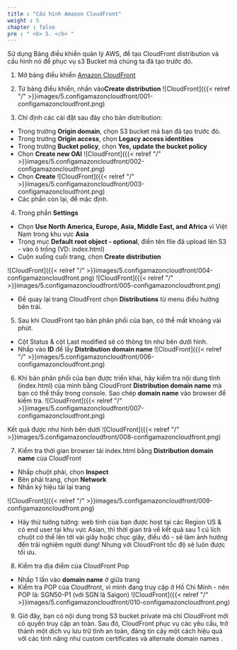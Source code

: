 ```yaml
---
title : "Cấu hình Amazon CloudFront"
weight : 5
chapter : false
pre : " <b> 5. </b> "
---
```


Sử dụng Bảng điều khiển quản lý AWS, để tạo CloudFront distribution và cấu hình nó để phục vụ s3 Bucket mà chúng ta đã tạo trước đó.

1. Mở bảng điều khiển [Amazon CloudFront](https://console.aws.amazon.com/cloudfront/) 
2. Từ bảng điều khiển, nhấn vào**Create distribution**
![CloudFront]({{< relref "/" >}}images/5.configamazoncloudfront/001-configamazoncloudfront.png)

3. Chỉ định các cài đặt sau đây cho bản distribution:
 + Trong trường **Origin domain**, chọn S3 bucket mà bạn đã tạo trước đó.
 + Trong trường **Origin access**, chọn **Legacy access identities**
 + Trong trường **Bucket policy**, chọn **Yes, update the bucket policy**
 + Chọn **Create new OAI**
![CloudFront]({{< relref "/" >}}images/5.configamazoncloudfront/002-configamazoncloudfront.png)
 + Chọn **Create**
![CloudFront]({{< relref "/" >}}images/5.configamazoncloudfront/003-configamazoncloudfront.png)
 + Các phần còn lại, để mặc định.
4. Trong phần **Settings**
 + Chọn **Use North America, Europe, Asia, Middle East, and Africa** vì Việt Nam trong khu vực **Asia**
 + Trọng mục **Default root object - optional**, điền tên file đã upload lên S3 - vào ô trống (VD: index.html)
 + Cuộn xuống cuối trang, chọn **Create distribution**

![CloudFront]({{< relref "/" >}}images/5.configamazoncloudfront/004-configamazoncloudfront.png)
![CloudFront]({{< relref "/" >}}images/5.configamazoncloudfront/005-configamazoncloudfront.png)

 + Để quay lại trang CloudFront chọn **Distributions** từ menu điều hướng bên trái.

5. Sau khi CloudFront tạo bản phân phối của bạn, có thể mất khoảng vài phút.
 + Cột Status & cột Last modified sẽ có thông tin như bên dưới hình.
 + Nhấp vào **ID** để lấy **Distribution domain name**
![CloudFront]({{< relref "/" >}}images/5.configamazoncloudfront/006-configamazoncloudfront.png)

6. Khi bản phân phối của bạn được triển khai, hãy kiểm tra nội dung tĩnh (index.html) của mình bằng CloudFront **Distribution domain name** mà bạn có thể thấy trong console. Sao chép **domain name** vào browser để kiểm tra.
![CloudFront]({{< relref "/" >}}images/5.configamazoncloudfront/007-configamazoncloudfront.png)

Kết quả được như hình bên dưới
![CloudFront]({{< relref "/" >}}images/5.configamazoncloudfront/008-configamazoncloudfront.png)

7. Kiểm tra thời gian browser tải index.html bằng **Distribution domain name** của CloudFront
 + Nhấp chuột phải, chọn **Inspect**
 + Bên phải trang, chọn **Network**
 + Nhấn ký hiệu tải lại trang

![CloudFront]({{< relref "/" >}}images/5.configamazoncloudfront/009-configamazoncloudfront.png)

 + Hãy thử tưởng tưởng: web tĩnh của bạn được host tại các Region US & có end user tại khu vực Asian, thì thời gian trả về kết quả sau 1 cú lích chuột có thể lên tới vài giây hoặc chục giây, điều đó - sẽ làm ảnh hưởng đến trãi nghiệm người dùng! Nhưng với CloudFront tốc độ sẽ luôn được tối ưu.
8. Kiểm tra địa điểm của CloudFront Pop 
 + Nhấp 1 lần vào **domain name** ở giữa trang
 + Kiểm tra POP của Cloudfront, vì mình đang truy cập ở Hồ Chi Minh - nên POP là: SGN50-P1 (với SGN là Saigon)
![CloudFront]({{< relref "/" >}}images/5.configamazoncloudfront/010-configamazoncloudfront.png)

9. Giờ đây, bạn có nội dung trong S3 bucket private mà chỉ CloudFront mới có quyền truy cập an toàn. Sau đó, CloudFront phục vụ các yêu cầu, trở thành một dịch vụ lưu trữ tĩnh an toàn, đáng tin cậy một cách hiệu quả với các tính năng như custom certificates và alternate domain names .



